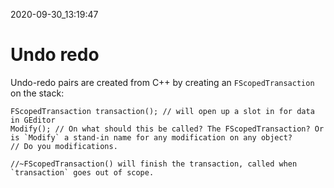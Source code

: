 2020-09-30_13:19:47

# Undo redo

Undo-redo pairs are created from C++ by creating an `FScopedTransaction` on the stack:

```
FScopedTransaction transaction(); // will open up a slot in for data in GEditor
Modify(); // On what should this be called? The FScopedTransaction? Or is `Modify` a stand-in name for any modification on any object?
// Do you modifications.

//~FScopedTransaction() will finish the transaction, called when `transaction` goes out of scope.
```